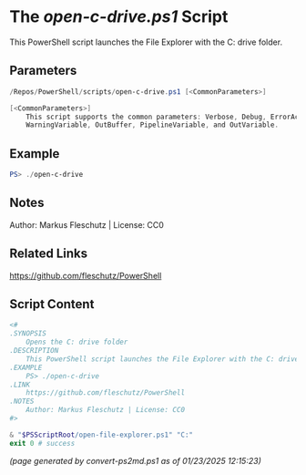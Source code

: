 The *open-c-drive.ps1* Script
===========================

This PowerShell script launches the File Explorer with the C: drive folder.

Parameters
----------
```powershell
/Repos/PowerShell/scripts/open-c-drive.ps1 [<CommonParameters>]

[<CommonParameters>]
    This script supports the common parameters: Verbose, Debug, ErrorAction, ErrorVariable, WarningAction, 
    WarningVariable, OutBuffer, PipelineVariable, and OutVariable.
```

Example
-------
```powershell
PS> ./open-c-drive

```

Notes
-----
Author: Markus Fleschutz | License: CC0

Related Links
-------------
https://github.com/fleschutz/PowerShell

Script Content
--------------
```powershell
<#
.SYNOPSIS
	Opens the C: drive folder
.DESCRIPTION
	This PowerShell script launches the File Explorer with the C: drive folder.
.EXAMPLE
	PS> ./open-c-drive
.LINK
	https://github.com/fleschutz/PowerShell
.NOTES
	Author: Markus Fleschutz | License: CC0
#>

& "$PSScriptRoot/open-file-explorer.ps1" "C:"
exit 0 # success
```

*(page generated by convert-ps2md.ps1 as of 01/23/2025 12:15:23)*
